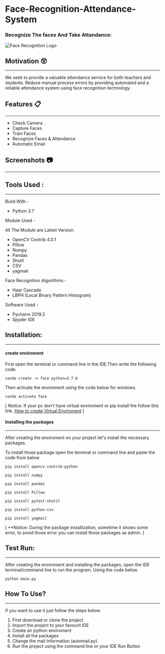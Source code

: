# Face-Recognition-Attendance-System


### Recognize The faces And Take Attandance:

![Face Recognition Logo](https://github.com/kmhmubin/Face-Recognition-Attendance-System/blob/master/Document%20Metarial/Project%20demo%20images/Face-Recognition-Attendance-System-Logo.jpg)


## Motivation :astonished:
----------------------------
We seek to provide a valuable attendance service for both teachers and students. Reduce manual process errors by providing automated and a reliable attendance system using face recognition technology.

## Features :clipboard:
---------------------------
* Check Camera
* Capture Faces
* Train Faces
* Recognize Faces & Attendance
* Automatic Email

## Screenshots :camera:
-----------------------------------


## Tools Used :
--------------------------
Build With - 
* Python 3.7

Module Used -

All The Module are Latest Version.
* OpenCV Contrib 4.0.1
* Pillow
* Numpy
* Pandas
* Shutil
* CSV
* yagmail


Face Recognition Algorithms -
* Haar Cascade
* LBPH (Local Binary Pattern Histogram)

Software Used -
* Pycharm 2019.2
* Spyder IDE

## Installation:
-----------------------------------
#### create enviroment 
First open the terminal or command line in the IDE.Then write the following code.
```
conda create -n face python=3.7.6
```
Then activate the enviroment using the code below for windows.
```
conda activate face
```
[ *Notice:*
If your pc don't have virtual enviroment or pip install the follow this link.
[How to create Virtual Enviroment](https://packaging.python.org/guides/installing-using-pip-and-virtual-environments/) ]

#### Installing the packages
--------------------------------------------------

After creating the enviroment on your project let's install the necessary packages. 

To install those package open the terminal or command line and paste the code from below

```
pip install opencv-contrib-python
```
```
pip install numpy
```
```
pip install pandas
```
```
pip install Pillow
```
```
pip install pytest-shutil
```
```
pip install python-csv
```
```
pip install yagmail
```

[ **Notice: During the package installization, sometime it shows some error, to avoid those error you can install those packages as admin. ]

## Test Run:
-----------------------
After creating the enviroment and installing the packages, open the IDE terminal/command line to run the program. Using the code below.

```
python main.py
```

## How To Use?
----------------------
If you want to use it just follow the steps below.

1. First download or clone the project
2. Import the project to your favourit IDE
3. Create an python enviroment
4. Install all the packages 
5. Change the mail information (automail.py)
6. Run the project using the command line or your IDE Run Button

